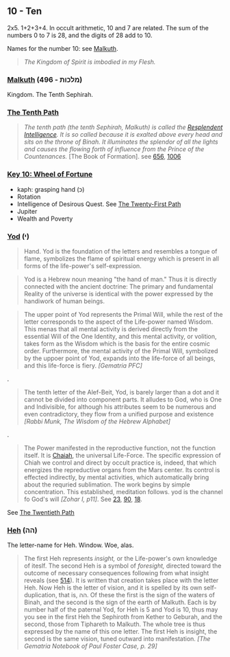 ## 10 - Ten

2x5. 1+2+3+4. In occult arithmetic, 10 and 7 are related. The sum of the numbers 0 to 7 is 28, and the digits of 28 add to 10.

Names for the number 10: see [Malkuth](80).

> *The Kingdom of Spirit is imbodied in my Flesh.*

### [Malkuth](496) (מלכות - 496)
Kingdom. The Tenth Sephirah.

### [The Tenth Path](/keys/MLKVTh)
> *The tenth path (the tenth Sephirah, Malkuth) is called the [Resplendent Intelligence](/keys/ShKL.MThNVTzO). It is so called because it is exalted above every head and sits on the throne of Binah. It illuminates the splendor of all the lights and causes the flowing forth of influence from the Prince of the Countenances.* [The Book of Formation]. see [656](656), [1006](1006)

### [Key 10: Wheel of Fortune](/keys/K)

- kaph: grasping hand (כ)
- Rotation
- Intelligence of Desirous Quest. See [The Twenty-First Path](21)
- Jupiter
- Wealth and Poverty


### [Yod](/keys/I) (י)
> Hand. Yod is the foundation of the letters and resembles a tongue of flame, symbolizes the flame of spiritual energy which is present in all forms of the life-power's self-expression.

> Yod is a Hebrew noun meaning "the hand of man." Thus it is directly connected with the ancient doctrine: The primary and fundamental Reality of the universe is identical with the power expressed by the handiwork of human beings.

> The upper point of Yod represents the Primal Will, while the rest of the letter corresponds to the aspect of the Life-power named Wisdom. This menas that all mental activity is derived directly from the essential Will of the One Identity, and this mental activity, or volition, takes form as the Wisdom which is the basis for the entire cosmic order. Furthermore, the mental activity of the Primal Will, symbolized by the uppoer point of Yod, expands into the life-force of all beings, and this life-force is fiery. *[Gematria PFC]*

.

> The tenth letter of the Alef-Beit, Yod, is barely larger than a dot and it cannot be divided into component parts. It alludes to God, who is One and Indivisible, for although his attributes seem to be numerous and even contradictory, they flow from a unified purpose and existence *[Rabbi Munk, The Wisdom of the Hebrew Alphabet]*

.

> The Power manifested in the reproductive function, not the function itself. It is [Chaiah](/keys/ChIH), the universal Life-Force. The specific expression of Chiah we control and direct by occult practice is, indeed, that which energizes the repreductive organs from the Mars center. Its control is effected indirectly, by mental activities, which automatically bring about the requried sublimation. The work begins by simple concentration. This established, meditation follows. yod is the channel fo God's will *[Zohar I, p11]*. See [23](23), [90](90), [18](18).

See [The Twentieth Path](20)

### [Heh](/keys/HH) (הה)
The letter-name for Heh. Window. Woe, alas.

> The first Heh represents *insight,* or the Life-power's own knowledge of iteslf. The second Heh is a symbol of *foresight,* directed toward the outcome of necessary consequences following from what insight reveals (see [514](514)). It is written that creation takes place with the letter Heh. Now Heh is the letter of vision, and it is spelled by its own self-duplication, that is, הה. Of these the first is the sign of the waters of Binah, and the second is the sign of the earth of Malkuth. Each is by number half of the paternal Yod, for Heh is 5 and Yod is 10, thus may you see in the first Heh the Sephiroth from Kether to Geburah, and the second, those from Tiphareth to Malkuth. The whole tree is thus expressed by the name of this one letter. The first Heh is insight, the second is the same vision, tuned outward into manifestation. *[The Gematria Notebook of Paul Foster Case, p. 29]*
